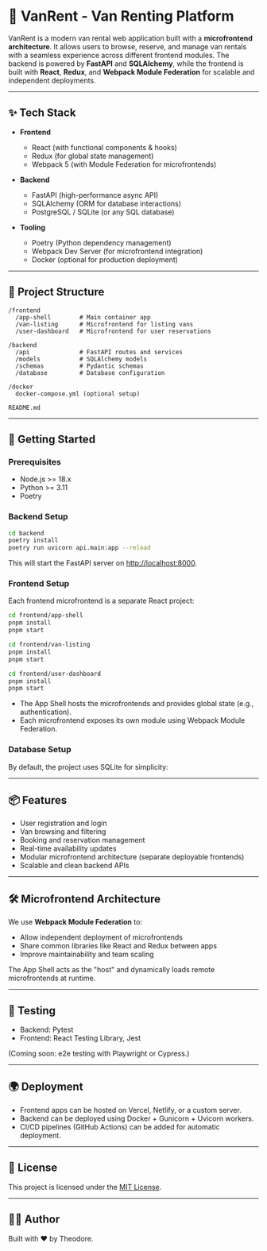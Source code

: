 # 🚐 VanRent - Van Renting Platform

VanRent is a modern van rental web application built with a **microfrontend architecture**. It allows users to browse, reserve, and manage van rentals with a seamless experience across different frontend modules. The backend is powered by **FastAPI** and **SQLAlchemy**, while the frontend is built with **React**, **Redux**, and **Webpack Module Federation** for scalable and independent deployments.

---

## ✨ Tech Stack

- **Frontend**
  - React (with functional components & hooks)
  - Redux (for global state management)
  - Webpack 5 (with Module Federation for microfrontends)
  
- **Backend**
  - FastAPI (high-performance async API)
  - SQLAlchemy (ORM for database interactions)
  - PostgreSQL / SQLite (or any SQL database)

- **Tooling**
  - Poetry (Python dependency management)
  - Webpack Dev Server (for microfrontend integration)
  - Docker (optional for production deployment)

---

## 📁 Project Structure

```
/frontend
  /app-shell        # Main container app
  /van-listing      # Microfrontend for listing vans
  /user-dashboard   # Microfrontend for user reservations

/backend
  /api              # FastAPI routes and services
  /models           # SQLAlchemy models
  /schemas          # Pydantic schemas
  /database         # Database configuration

/docker
  docker-compose.yml (optional setup)

README.md
```

---

## 🚀 Getting Started

### Prerequisites

- Node.js >= 18.x
- Python >= 3.11
- Poetry

### Backend Setup

```bash
cd backend
poetry install
poetry run uvicorn api.main:app --reload
```

This will start the FastAPI server on [http://localhost:8000](http://localhost:8000).

### Frontend Setup

Each frontend microfrontend is a separate React project:

```bash
cd frontend/app-shell
pnpm install
pnpm start

cd frontend/van-listing
pnpm install
pnpm start

cd frontend/user-dashboard
pnpm install
pnpm start
```

- The App Shell hosts the microfrontends and provides global state (e.g., authentication).
- Each microfrontend exposes its own module using Webpack Module Federation.

### Database Setup

By default, the project uses SQLite for simplicity:

---

## 📦 Features

- User registration and login
- Van browsing and filtering
- Booking and reservation management
- Real-time availability updates
- Modular microfrontend architecture (separate deployable frontends)
- Scalable and clean backend APIs

---

## 🛠️ Microfrontend Architecture

We use **Webpack Module Federation** to:

- Allow independent deployment of microfrontends
- Share common libraries like React and Redux between apps
- Improve maintainability and team scaling

The App Shell acts as the "host" and dynamically loads remote microfrontends at runtime.

---

## 🧪 Testing

- Backend: Pytest
- Frontend: React Testing Library, Jest

(Coming soon: e2e testing with Playwright or Cypress.)

---

## 🌍 Deployment

- Frontend apps can be hosted on Vercel, Netlify, or a custom server.
- Backend can be deployed using Docker + Gunicorn + Uvicorn workers.
- CI/CD pipelines (GitHub Actions) can be added for automatic deployment.

---

## 📄 License

This project is licensed under the [MIT License](LICENSE).

---

## 👨‍💻 Author

Built with ❤️ by Theodore.
